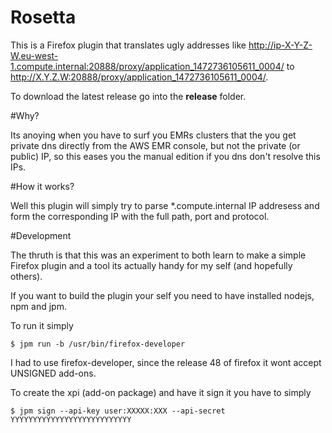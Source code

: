 # Rosetta

This is a Firefox plugin that translates ugly addresses like http://ip-X-Y-Z-W.eu-west-1.compute.internal:20888/proxy/application_1472736105611_0004/ to http://X.Y.Z.W:20888/proxy/application_1472736105611_0004/.

To download the latest release go into the __release__ folder.

#Why?

Its anoying when you have to surf you EMRs clusters that the you get private dns directly from the AWS EMR console, but not the private (or public) IP, so this eases you the manual edition if you dns don't resolve this IPs.

#How it works?

Well this plugin will simply try to parse *.compute.internal IP addresess and form the corresponding IP with the full path, port and protocol.

#Development

The thruth is that this was an experiment to both learn to make a simple Firefox plugin and a tool its actually handy for my self (and hopefully others).

If you want to build the plugin your self you need to have installed nodejs, npm and jpm.

To run it simply

```
$ jpm run -b /usr/bin/firefox-developer 

```
I had to use firefox-developer, since the release 48 of firefox it wont accept UNSIGNED add-ons.

To create the xpi (add-on package) and have it sign it you have to simply

```
$ jpm sign --api-key user:XXXXX:XXX --api-secret YYYYYYYYYYYYYYYYYYYYYYYYYYY

```
